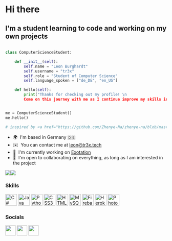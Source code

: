 Hi there
============================================================================================================================

I'm a student learning to code and working on my own projects
------------------------------

```python

class ComputerScienceStudent:

    def __init__(self):
        self.name = "Leon Burghardt"
        self.username = "tr3x"
        self.role = "Student of Computer Science"
        self.language_spoken = ["de_DE", "en_US"]

    def hello(self):
        print("Thanks for checking out my profile! \n
        Come on this journey with me as I continue improve my skills in computer science.")


me = ComputerScienceStudent()
me.hello()

# inspired by <a href="https://github.com/Zhenye-Na/zhenye-na/blob/master/README.md">@Zhenye-Na</a>
```


* 🌍  I'm based in Germany 🇩🇪
* ✉️  You can contact me at [leon@tr3x.tech](mailto:leon@tr3x.tech)
* 🚀  I'm currently working on [Exotation](http://exotation.com)
* 🤝  I'm open to collaborating on everything, as long as I am interested in the project

<a href="https://www.twitter.com/tr3xx_" target="_blank" rel="noreferrer"><img
src="https://img.shields.io/twitter/follow/tr3xx_?logo=twitter&style=for-the-badge&color=0891b2&labelColor=1c1917"
/></a><a href="https://www.github.com/tr3xxx" target="_blank" rel="noreferrer"><img
src="https://img.shields.io/github/followers/tr3xxx?logo=github&style=for-the-badge&color=0891b2&labelColor=1c1917" /></a>

### Skills

<p align="left">
<a href="https://docs.microsoft.com/en-us/dotnet/csharp/" target="_blank" rel="noreferrer"><img src="https://raw.githubusercontent.com/danielcranney/readme-generator/main/public/icons/skills/csharp-colored.svg" width="36" height="36" alt="C#" /></a>
<a href="https://www.oracle.com/java/" target="_blank" rel="noreferrer"><img src="https://raw.githubusercontent.com/danielcranney/readme-generator/main/public/icons/skills/java-colored.svg" width="36" height="36" alt="Java" /></a>
<a href="https://www.python.org/" target="_blank" rel="noreferrer"><img src="https://raw.githubusercontent.com/danielcranney/readme-generator/main/public/icons/skills/python-colored.svg" width="36" height="36" alt="Python" /></a>
<a href="https://www.w3.org/TR/CSS/#css" target="_blank" rel="noreferrer"><img src="https://raw.githubusercontent.com/danielcranney/readme-generator/main/public/icons/skills/css3-colored.svg" width="36" height="36" alt="CSS3" /></a>
<a href="https://developer.mozilla.org/en-US/docs/Glossary/HTML5" target="_blank" rel="noreferrer"><img src="https://raw.githubusercontent.com/danielcranney/readme-generator/main/public/icons/skills/html5-colored.svg" width="36" height="36" alt="HTML5" /></a>
<a href="https://www.mysql.com/" target="_blank" rel="noreferrer"><img src="https://raw.githubusercontent.com/danielcranney/readme-generator/main/public/icons/skills/mysql-colored.svg" width="36" height="36" alt="MySQL" /></a>
<a href="https://firebase.google.com/" target="_blank" rel="noreferrer"><img src="https://raw.githubusercontent.com/danielcranney/readme-generator/main/public/icons/skills/firebase-colored.svg" width="36" height="36" alt="Firebase" /></a>
<a href="https://www.heroku.com/" target="_blank" rel="noreferrer"><img src="https://raw.githubusercontent.com/danielcranney/readme-generator/main/public/icons/skills/heroku-colored.svg" width="36" height="36" alt="Heroku" /></a>
<a href="https://www.adobe.com/uk/products/photoshop.html" target="_blank" rel="noreferrer"><img src="https://raw.githubusercontent.com/danielcranney/readme-generator/main/public/icons/skills/photoshop-colored.svg" width="36" height="36" alt="Photoshop" /></a>
</p>


### Socials

<p align="left"> <a href="https://discord.com/users/tr3x#0001" target="_blank" rel="noreferrer"><img src="https://raw.githubusercontent.com/danielcranney/readme-generator/main/public/icons/socials/discord.svg" width="32" height="32" /></a> <a href="https://www.github.com/tr3xxx" target="_blank" rel="noreferrer"><img src="https://raw.githubusercontent.com/danielcranney/readme-generator/main/public/icons/socials/github.svg" width="32" height="32" /></a> <a href="https://www.twitter.com/tr3xx_" target="_blank" rel="noreferrer"><img src="https://raw.githubusercontent.com/danielcranney/readme-generator/main/public/icons/socials/twitter.svg" width="32" height="32" /></a></p>


